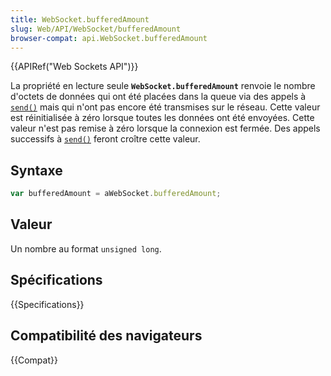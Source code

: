 ```yaml
---
title: WebSocket.bufferedAmount
slug: Web/API/WebSocket/bufferedAmount
browser-compat: api.WebSocket.bufferedAmount
---
```


{{APIRef("Web Sockets API")}}

La propriété en lecture seule **`WebSocket.bufferedAmount`** renvoie le nombre d'octets de données qui ont été placées dans la queue via des appels à [`send()`](/fr/docs/Web/API/WebSocket/send) mais qui n'ont pas encore été transmises sur le réseau. Cette valeur est réinitialisée à zéro lorsque toutes les données ont été envoyées. Cette valeur n'est pas remise à zéro lorsque la connexion est fermée. Des appels successifs à [`send()`](/fr/docs/Web/API/WebSocket/send) feront croître cette valeur.

## Syntaxe

```js
var bufferedAmount = aWebSocket.bufferedAmount;
```

## Valeur

Un nombre au format `unsigned long`.

## Spécifications

{{Specifications}}

## Compatibilité des navigateurs

{{Compat}}

